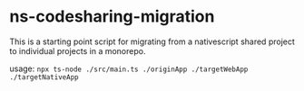 # ns-codesharing-migration

This is a starting point script for migrating from a nativescript shared project to individual projects in a monorepo.

usage: `npx ts-node ./src/main.ts ./originApp ./targetWebApp ./targetNativeApp`

